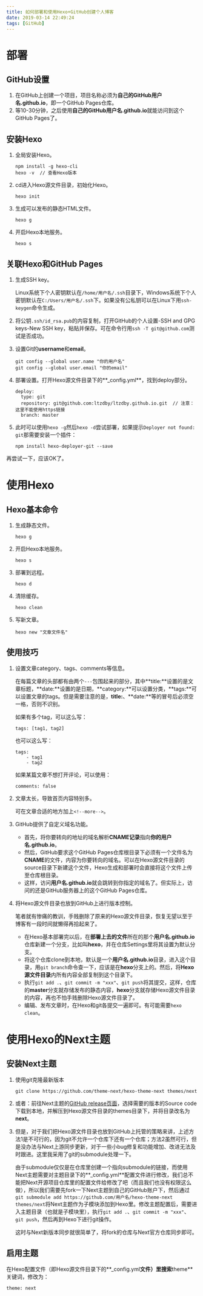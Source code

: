 ```yaml
---
title: 如何部署和使用Hexo+GitHub创建个人博客
date: 2019-03-14 22:49:24
tags: [GitHub]
---
```

# 部署
## GitHub设置

1. 在GitHub上创建一个项目，项目名称必须为**自己的GitHub用户名.github.io**，即一个GitHub Pages仓库。
2. 等10-30分钟，之后使用**自己的GitHub用户名.github.io**就能访问到这个GitHub Pages了。

## 安装Hexo

1. 全局安装Hexo。
    ```
    npm install -g hexo-cli
    hexo -v  // 查看Hexo版本
    ```
2. cd进入Hexo源文件目录，初始化Hexo。
    ```
    hexo init
    ```
3. 生成可以发布的静态HTML文件。
    ```
    hexo g
    ```
4. 开启Hexo本地服务。
    ```
    hexo s
    ```

## 关联Hexo和GitHub Pages

1. 生成SSH key。

    Linux系统下个人密钥默认在`/home/用户名/.ssh`目录下，Windows系统下个人密钥默认在`C:/Users/用户名/.ssh`下。如果没有公私钥可以在Linux下用`ssh-keygen`命令生成。
2. 将公钥`.ssh/id_rsa.pub`的内容复制，打开GitHub的个人设置-SSH and GPG keys-New SSH key，粘贴并保存。可在命令行用`ssh -T git@github.com`测试是否成功。
3. 设置Git的**username**和**email**。
    ```
    git config --global user.name "你的用户名"
    git config --global user.email "你的email"
    ```
4. 部署设置。打开Hexo源文件目录下的**_config.yml**，找到deploy部分。
    ```
    deploy:
      type: git
      repository: git@github.com:ltzdby/ltzdby.github.io.git  // 注意：这里不能使用https链接
      branch: master
    ```
5. 此时可以使用`hexo -g`然后`hexo -d`尝试部署，如果提示`Deployer not found: git`那需要安装一个插件：
    ```
    npm install hexo-deployer-git --save
    ```
再尝试一下，应该OK了。

<!--more-->

# 使用Hexo

## Hexo基本命令

1. 生成静态文件。
    ```
    hexo g
    ```
2. 开启Hexo本地服务。
    ```
    hexo s
    ```
3. 部署到远程。
    ```
    hexo d
    ```
4. 清除缓存。
    ```
    hexo clean
    ```
5. 写新文章。
    ```
    hexo new "文章文件名"
    ```

## 使用技巧

1. 设置文章category、tags、comments等信息。

    在每篇文章的头部都有由两个`---`包围起来的部分，其中**title:**设置的是文章标题，**date:**设置的是日期，**category:**可以设置分类，**tags:**可以设置文章的tags。但是需要注意的是，**title:**、**date:**等的冒号后必须空一格，否则不识别。

    如果有多个tag，可以这么写：
    ```
    tags: [tag1, tag2]
    ```
    也可以这么写：
    ```
    tags:
        - tag1
        - tag2
    ```
    如果某篇文章不想打开评论，可以使用：
    ```
    comments: false
    ```
2. 文章太长，导致首页内容特别多。

    可在文章合适的地方加上`<!--more-->`。

3. GitHub提供了自定义域名功能。

    - 首先，将你要转向的地址的域名解析**CNAME记录**指向**你的用户名.github.io**。
    - 然后，GitHub要求这个GitHub Pages仓库根目录下必须有一个文件名为**CNAME**的文件，内容为你要转向的域名。可以在Hexo源文件目录的source目录下新建这个文件，Hexo生成和部署时会直接将这个文件上传至仓库根目录。
    - 这样，访问**用户名.github.io**就会跳转到你指定的域名了。但实际上，访问的还是GitHub服务器上的这个GitHub Pages仓库。

4. 将Hexo源文件目录也放到GitHub上进行版本控制。

    笔者就有惨痛的教训，手贱删除了原来的Hexo源文件目录，恢复无望以至于博客有一段时间就懒得再拾起来了。
    - 在Hexo基本部署完以后，在**部署上去的文件**所在的那个**用户名.github.io**仓库新建一个分支，比如叫**hexo**，并在仓库Settings里将其设置为默认分支。
    - 将这个仓库clone到本地，默认是一个**用户名.github.io**目录，进入这个目录，用`git branch`命令查一下，应该是在**hexo**分支上的。然后，将**Hexo源文件目录**内所有内容全部复制到这个目录下。
    - 执行`git add .`、`git commit -m "xxx"`、`git push`将其提交，这样，仓库的**master**分支就存储发布的静态内容，**hexo**分支就存储Hexo源文件目录的内容，再也不怕手贱删除Hexo源文件目录了。
    - 编辑、发布文章时，在Hexo和git各提交一遍即可。有可能需要`hexo clean`。

# 使用Hexo的Next主题

## 安装Next主题

1. 使用git克隆最新版本
    ```
    git clone https://github.com/theme-next/hexo-theme-next themes/next
    ```
2. 或者：前往Next主题的[GitHub release页面](https://github.com/theme-next/hexo-theme-next/releases)，选择需要的版本的Source code下载到本地，并解压到Hexo源文件目录的themes目录下，并将目录改名为**next**。
3. 但是，对于我们把Hexo源文件目录也放到GitHub上托管的策略来讲，上述方法1是不可行的，因为git不允许一个仓库下还有一个仓库；方法2虽然可行，但是没办法与Next上游同步更新，对于一些小bug修复和功能增加、改进无法及时跟进。这里我采用了git的submodule处理一下。

    由于submodule仅仅是在仓库里创建一个指向submodule的链接，而使用Next主题需要对主题目录下的**_config.yml**配置文件进行修改，我们总不能把Next开源项目仓库里的配置文件给修改了吧（而且我们也没有权限这么做），所以我们需要先fork一下Next主题到自己的GitHub账户下，然后通过`git submodule add https://github.com/用户名/hexo-theme-next themes/next`将Next主题作为子模块添加到Hexo里。修改主题配置后，需要进入主题目录（也就是子模块里），执行`git add .`、`git commit -m "xxx"`、`git push`，然后再到Hexo下进行git操作。
    
    这时与Next新版本同步就很简单了，将fork的仓库与Next官方仓库同步即可。

## 启用主题

在Hexo配置文件（即Hexo源文件目录下的**_config.yml**文件）里搜索**theme**关键词，修改为：
```
theme: next
```

